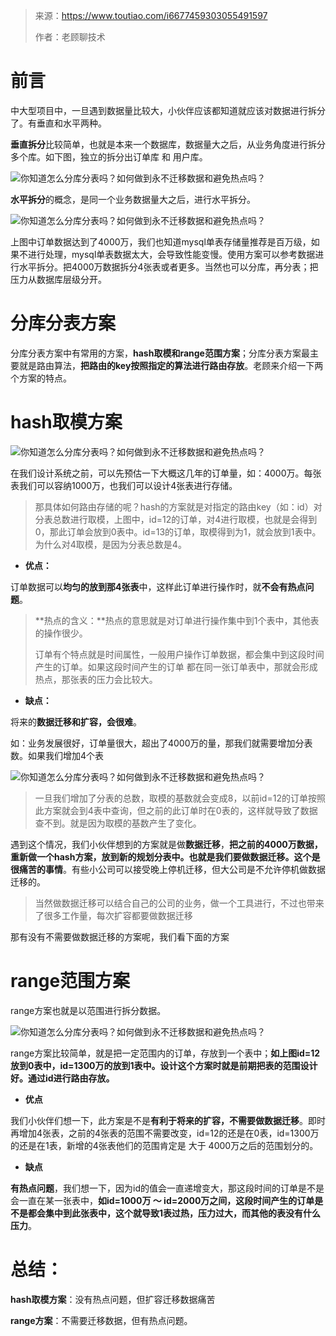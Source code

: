 > 来源：https://www.toutiao.com/i6677459303055491597
>
> 作者：老顾聊技术

# 前言

中大型项目中，一旦遇到数据量比较大，小伙伴应该都知道就应该对数据进行拆分了。有垂直和水平两种。

**垂直拆分**比较简单，也就是本来一个数据库，数据量大之后，从业务角度进行拆分多个库。如下图，独立的拆分出订单库 和 用户库。

![你知道怎么分库分表吗？如何做到永不迁移数据和避免热点吗？](https://p6-tt.byteimg.com/origin/pgc-image/d46937c167be4cde8560d28346a73a78?from=pc)



**水平拆分**的概念，是同一个业务数据量大之后，进行水平拆分。

![你知道怎么分库分表吗？如何做到永不迁移数据和避免热点吗？](https://p6-tt.byteimg.com/origin/pgc-image/d9c3f43c86854acc8b95bca5a577c243?from=pc)



上图中订单数据达到了4000万，我们也知道mysql单表存储量推荐是百万级，如果不进行处理，mysql单表数据太大，会导致性能变慢。使用方案可以参考数据进行水平拆分。把4000万数据拆分4张表或者更多。当然也可以分库，再分表；把压力从数据库层级分开。

# 分库分表方案

分库分表方案中有常用的方案，**hash取模和range范围方案**；分库分表方案最主要就是路由算法，**把路由的key按照指定的算法进行路由存放**。老顾来介绍一下两个方案的特点。

# **hash取模方案**

![你知道怎么分库分表吗？如何做到永不迁移数据和避免热点吗？](https://p3-tt.byteimg.com/origin/pgc-image/973bc3f1402d468f8c8433c4c04bcbe2?from=pc)



在我们设计系统之前，可以先预估一下大概这几年的订单量，如：4000万。每张表我们可以容纳1000万，也我们可以设计4张表进行存储。

> 那具体如何路由存储的呢？hash的方案就是对指定的路由key（如：id）对分表总数进行取模，上图中，id=12的订单，对4进行取模，也就是会得到0，那此订单会放到0表中。id=13的订单，取模得到为1，就会放到1表中。为什么对4取模，是因为分表总数是4。

- **优点：**

订单数据可以**均匀的放到那4张表**中，这样此订单进行操作时，就**不会有热点问题**。

> **热点的含义：**热点的意思就是对订单进行操作集中到1个表中，其他表的操作很少。
>
> 订单有个特点就是时间属性，一般用户操作订单数据，都会集中到这段时间产生的订单。如果这段时间产生的订单 都在同一张订单表中，那就会形成热点，那张表的压力会比较大。

- **缺点：**

将来的**数据迁移和扩容，会很难**。

如：业务发展很好，订单量很大，超出了4000万的量，那我们就需要增加分表数。如果我们增加4个表

![你知道怎么分库分表吗？如何做到永不迁移数据和避免热点吗？](https://p1-tt.byteimg.com/origin/pgc-image/45475c823e514e2791df1454388b4184?from=pc)



> 一旦我们增加了分表的总数，取模的基数就会变成8，以前id=12的订单按照此方案就会到4表中查询，但之前的此订单时在0表的，这样就导致了数据查不到。就是因为取模的基数产生了变化。

遇到这个情况，我们小伙伴想到的方案就是做**数据迁移**，**把之前的4000万数据，重新做一个hash方案，放到新的规划分表中。也就是我们要做数据迁移。这个是很痛苦的事情**。有些小公司可以接受晚上停机迁移，但大公司是不允许停机做数据迁移的。

> 当然做数据迁移可以结合自己的公司的业务，做一个工具进行，不过也带来了很多工作量，每次扩容都要做数据迁移

那有没有不需要做数据迁移的方案呢，我们看下面的方案

# **range范围方案**

range方案也就是以范围进行拆分数据。

![你知道怎么分库分表吗？如何做到永不迁移数据和避免热点吗？](https://p3-tt.byteimg.com/origin/pgc-image/53e33e687e6c460389ca18ca24537900?from=pc)



range方案比较简单，就是把一定范围内的订单，存放到一个表中；**如上图id=12放到0表中，id=1300万的放到1表中。设计这个方案时就是前期把表的范围设计好。通过id进行路由存放。**

- **优点**

我们小伙伴们想一下，此方案是不是**有利于将来的扩容，不需要做数据迁移**。即时再增加4张表，之前的4张表的范围不需要改变，id=12的还是在0表，id=1300万的还是在1表，新增的4张表他们的范围肯定是 大于 4000万之后的范围划分的。

- **缺点**

**有热点问题**，我们想一下，因为id的值会一直递增变大，那这段时间的订单是不是会一直在某一张表中，**如id=1000万 ～ id=2000万之间，这段时间产生的订单是不是都会集中到此张表中，这个就导致1表过热，压力过大，而其他的表没有什么压力**。

# 总结：

**hash取模方案**：没有热点问题，但扩容迁移数据痛苦

**range方案**：不需要迁移数据，但有热点问题。